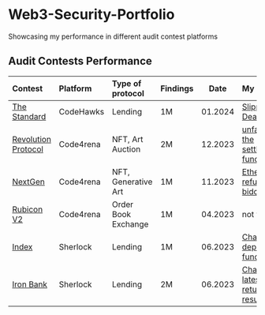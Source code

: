 # Web3-Security-Portfolio
Showcasing my performance in different audit contest platforms

## Audit Contests Performance

| Contest                                                                  | Platform  | Type of protocol              | Findings| Date | My report|Info                                                                                     |
| :----------------------------------------------------------------------- | :-------- | :---------------------------- | :------------------------- |--- |:--------------------------------------------------------------------------------------------- |-------------------------| 
| [The Standard](https://www.codehawks.com/contests/clql6lvyu0001mnje1xpqcuvl)  | CodeHawks  | Lending              | 1M  | 01.2024 | [Slippage & Deadline Check](https://www.codehawks.com/submissions/clql6lvyu0001mnje1xpqcuvl/1222) | 
| [Revolution Protocol](https://code4rena.com/audits/2023-12-revolution-protocol#top)  | Code4rena  | NFT, Art Auction              | 2M  | 12.2023     |[unfairly affects the settleAuction function result](https://github.com/code-423n4/2023-12-revolutionprotocol-findings/issues/618) | 
| [NextGen](https://code4rena.com/audits/2023-10-nextgen#top)  | Code4rena  | NFT, Generative Art             | 1M  | 11.2023           | [Ether won't be refunded to the bidders](https://github.com/code-423n4/2023-10-nextgen-findings/issues/1653) |
| [Rubicon V2](https://code4rena.com/audits/2023-04-rubicon-v2#top)  | Code4rena  | Order Book Exchange              |1M  | 04.2023    | not yet released | 
| [Index](https://audits.sherlock.xyz/contests/81)  | Sherlock  | Lending              |1M  | 06.2023            | [Chainlink's deprecated function](https://github.com/sherlock-audit/2023-05-Index-judging/issues/234)| 
| [Iron Bank](https://audits.sherlock.xyz/contests/84)  | Sherlock  | Lending              |2M  | 06.2023            | [Chainlink's latestRoundData return stale result](https://github.com/sherlock-audit/2023-05-ironbank-judging/issues/342)| 
